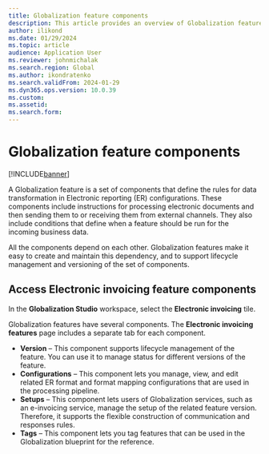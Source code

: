 ```yaml
---
title: Globalization feature components
description: This article provides an overview of Globalization feature components.
author: ilikond
ms.date: 01/29/2024
ms.topic: article
audience: Application User
ms.reviewer: johnmichalak
ms.search.region: Global
ms.author: ikondratenko
ms.search.validFrom: 2024-01-29
ms.dyn365.ops.version: 10.0.39
ms.custom: 
ms.assetid: 
ms.search.form: 
---
```


# Globalization feature components

[!INCLUDE[banner](../../includes/banner.md)]

A Globalization feature is a set of components that define the rules for data transformation in Electronic reporting (ER) configurations. These components include instructions for processing electronic documents and then sending them to or receiving them from external channels. They also include conditions that define when a feature should be run for the incoming business data.

All the components depend on each other. Globalization features make it easy to create and maintain this dependency, and to support lifecycle management and versioning of the set of components.

## Access Electronic invoicing feature components

In the **Globalization Studio** workspace, select the **Electronic invoicing** tile.

Globalization features have several components. The **Electronic invoicing features** page includes a separate tab for each component.

- **Version** – This component supports lifecycle management of the feature. You can use it to manage status for different versions of the feature.
- **Configurations** – This component lets you manage, view, and edit related ER format and format mapping configurations that are used in the processing pipeline.
- **Setups** – This component lets users of Globalization services, such as an e-invoicing service, manage the setup of the related feature version. Therefore, it supports the flexible construction of communication and responses rules.
- **Tags** – This component lets you tag features that can be used in the Globalization blueprint for the reference.
